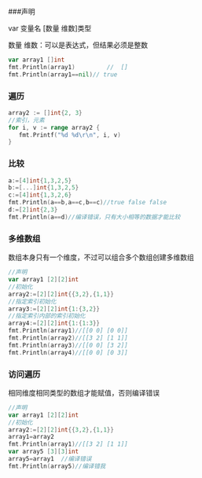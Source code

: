 ###声明

var 变量名 [数量 维数]类型

数量 维数：可以是表达式，但结果必须是整数

```go
var array1 []int
fmt.Println(array1)			//	[]
fmt.Println(array1==nil)// true

```

### 遍历

```go
array2 := []int{2, 3}
//索引，元素
for i, v := range array2 {
   fmt.Printf("%d %d\r\n", i, v)
}
```

### 比较

```go
a:=[4]int{1,3,2,5}
b:=[...]int{1,3,2,5}
c:=[4]int{1,3,2,6}
fmt.Println(a==b,a==c,b==c)//true false false
d:=[2]int{2,3}
fmt.Println(a==d)//编译错误，只有大小相等的数据才能比较
```

### 多维数组

数组本身只有一个维度，不过可以组合多个数组创建多维数组

```go
//声明
var array1 [2][2]int
//初始化
array2:=[2][2]int{{3,2},{1,1}}
//指定索引初始化
array3:=[2][2]int{1:{3,2}}
//指定索引内部的索引初始化
array4:=[2][2]int{1:{1:3}}
fmt.Println(array1)//[[0 0] [0 0]]
fmt.Println(array2)//[[3 2] [1 1]]
fmt.Println(array3)//[[0 0] [3 2]]
fmt.Println(array4)//[[0 0] [0 3]]
```

### 访问遍历

相同维度相同类型的数组才能赋值，否则编译错误

```go
//声明
var array1 [2][2]int
//初始化
array2:=[2][2]int{{3,2},{1,1}}
array1=array2
fmt.Println(array1)//[[3 2] [1 1]]
var array5 [3][3]int
array5=array1  //编译错误
fmt.Println(array5)//编译错我
```



